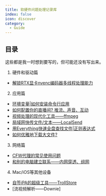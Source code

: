 ```yaml
---
title: 软硬件问题处理记录库
index: false
icon: discover
category:
  - Guide
---
```


## 目录

这些都是我一时想到要写的，但可能还没有写出来。

1. 硬件和驱动篇

  - [解锁RTX显卡nvenc编码器多线程处理能力]()

2. 应用篇

  - [环境变量|如何安装命令行应用]()
  - [如何配置你的直播间? 推流、声音、互动]()
  - [视频处理的现代化工具——ffmpeg]()
  - [局域网快传文件/文本——LocalSend]()
  - [用Everything快速全盘查找文件|正则表达式]()
  - [如何优雅地下载大文件?]()

3. 网络篇

  - [CFW代理的常见使用问题]()
  - [和别的电脑建立联系——内网穿透、组网]()

4. Mac/iOS等其他设备

  - [自签iPA的超级工具——TrollStore]()
  - [流视频解析——Downie]